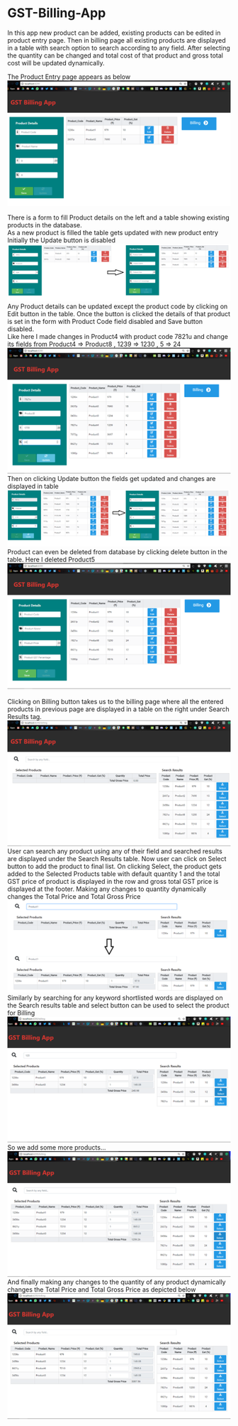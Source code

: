 # GST-Billing-App

In this app new product can be added, existing products can be edited in product entry page. Then in billing page all existing products are displayed in a table with search option to search according to any field. After selecting the quantity can be changed and total cost of that product and gross total cost will be updated dynamically.<br>

The Product Entry page appears as below <br>
![](./readme_pics/pic1.png)
<br>

There is a form to fill Product details on the left and a table showing existing products in the database.
<br>As a new product is filled the table gets updated with new product entry<br>
Initially the Update button is disabled <br>
![](./readme_pics/pic2.png)
<br>
Any Product details can be updated except the product code by clicking on Edit button in the table. Once the button is clicked the details of that product is set in the form with Product Code field disabled and Save button disabled.<br>
Like here I made changes in Product4 with product code 7821u and change its fields from Product4 => Product8 , 1239 => 1230 , 5 => 24 <br>
![](./readme_pics/pic3.png)
<br>
Then on clicking Update button the fields get updated and changes are displayed in table <br>
![](./readme_pics/pic4.png)
<br>
Product can even be deleted from database by clicking delete button in the table. Here I deleted Product5<br>
![](./readme_pics/pic5.png)
<br>
<br>
Clicking on Billing button takes us to the billing page where all the entered products in previous page are displayed in a table on the right under Search Results tag.
![](./readme_pics/pic6.png)
<br>
User can search any product using any of their field and searched results are displayed under the Search Results table. Now user can click on Select button to add the product to final list. On clicking Select, the product gets added to the Selected Products table with default quantity 1 and the total GST price of product is displayed in the row and gross total GST price is displayed at the footer. Making any changes to quantity dynamically changes the Total Price and Total Gross Price  <br>
![](./readme_pics/pic7.png)
<br>
Similarly by searching for any keyword shortlisted words are displayed on the Search results table and select button can be used to select the product for Billing<br>
![](./readme_pics/pic8.png)
<br>
So we add some more products...<br>
![](./readme_pics/pic9.png)
<br>
And finally making any changes to the quantity of any product dynamically changes the Total Price and Total Gross Price as depicted below<br>
![](./readme_pics/pic10.png)


